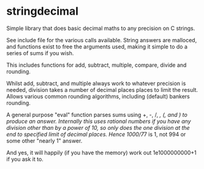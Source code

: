 # stringdecimal

Simple library that does basic decimal maths to any precision on C strings.

See include file for the various calls available. String answers are malloced, and functions exist to free the arguments used, making it simple to do a series of sums if you wish.

This includes functions for add, subtract, multiple, compare, divide and rounding.

Whilst add, subtract, and multiple always work to whatever precision is needed, division takes a number of decimal places places to limit the result. Allows various common rounding algorithms, including (default) bankers rounding.

A general purpose "eval" function parses sums using +, -, /, *, (, and ) to produce an answer. Internally this uses rational numbers if you have any division other than by a power of 10, so only does the one division at the end to specified limit of decimal places. Hence 1000/7*7 is 1, not 994 or some other "nearly 1" answer.

And yes, it will happily (if you have the memory) work out 1e1000000000+1 if you ask it to.
